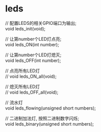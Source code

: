 leds
================================================

// 配置LEDS的相关GPIO端口为输出;    
void leds_init(void);      

// 让第number个LED灯点亮;     
void leds_ON(int number);     

// 让第number个LED灯熄灭;          
void leds_OFF(int number);         

// 点亮所有LED灯         
// void leds_ON_all(void);          

// 熄灭所有LED灯            
// void leds_OFF_all(void);          

// 流水灯                    
void leds_flowing(unsigned short numbers);               

// 二进制加法灯, 按照二进制数字闪烁;           
void leds_binary(unsigned short numbers);             
